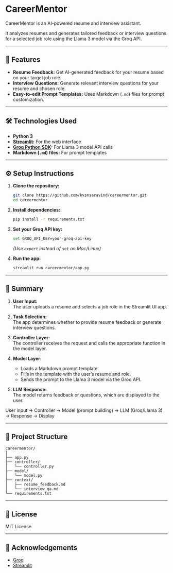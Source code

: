# CareerMentor

CareerMentor is an AI-powered resume and interview assistant.

It analyzes resumes and generates tailored feedback or interview questions for a selected job role using the Llama 3 model via the Groq API.

---

## 🚀 Features

- **Resume Feedback:** Get AI-generated feedback for your resume based on your target job role.
- **Interview Questions:** Generate relevant interview questions for your resume and chosen role.
- **Easy-to-edit Prompt Templates:** Uses Markdown (`.md`) files for prompt customization.

---

## 🛠️ Technologies Used

- **Python 3**
- **[Streamlit](https://streamlit.io/):** For the web interface
- **[Groq Python SDK](https://pypi.org/project/groq/):** For Llama 3 model API calls
- **Markdown (`.md`) files:** For prompt templates

---

## ⚙️ Setup Instructions

1. **Clone the repository:**
    ```sh
    git clone https://github.com/kvsnsaravind/careermentor.git
    cd careermentor
    ```

2. **Install dependencies:**
    ```sh
    pip install -r requirements.txt
    ```

3. **Set your Groq API key:**
    ```sh
    set GROQ_API_KEY=your-groq-api-key
    ```
    *(Use `export` instead of `set` on Mac/Linux)*

4. **Run the app:**
    ```sh
    streamlit run careermentor/app.py
    ```

---

## 📄 Summary

1. **User Input:**  
   The user uploads a resume and selects a job role in the Streamlit UI app.

2. **Task Selection:**  
   The app determines whether to provide resume feedback or generate interview questions.

3. **Controller Layer:**  
   The controller receives the request and calls the appropriate function in the model layer.

4. **Model Layer:**  
   - Loads a Markdown prompt template.
   - Fills in the template with the user’s resume and role.
   - Sends the prompt to the Llama 3 model via the Groq API.

5. **LLM Response:**  
   The model returns feedback or questions, which are displayed to the user.

User input → Controller → Model (prompt building) → LLM (Groq/Llama 3) → Response → Display

---

## 📂 Project Structure

```
careermentor/
│
├── app.py
├── controller/
│   └── controller.py
├── model/
│   └── model.py
├── context/
│   ├── resume_feedback.md
│   └── interview_qa.md
└── requirements.txt
```

---

## 📝 License

MIT License

---

## 🙏 Acknowledgements

- [Groq](https://groq.com/)
- [Streamlit](https://streamlit.io/)
